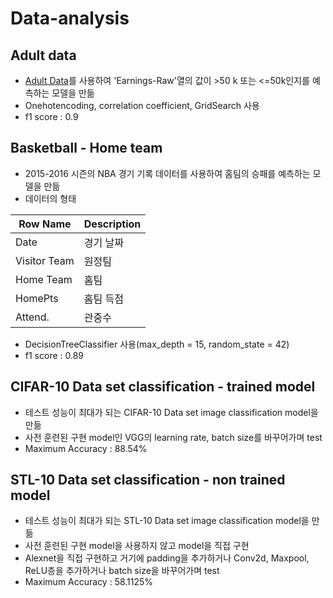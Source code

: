 # Data-analysis  

## Adult data 
- [Adult Data](https://archive.ics.uci.edu/ml/datasets/Adult)를 사용하여 'Earnings-Raw'열의 값이 >50 k 또는 <=50k인지를 예측하는 모델을 만듦
- Onehotencoding, correlation coefficient, GridSearch 사용
- f1 score : 0.9


## Basketball - Home team
- 2015-2016 시즌의 NBA 경기 기록 데이터를 사용하여 홈팀의 승패를 예측하는 모델을 만듦
- 데이터의 형태


|Row Name|Description|
|--|--|
|Date|경기 날짜|
| Visitor Team|원정팀|
|Home Team|홈팀|
|HomePts|홈팀 득점|
|Attend.|관중수|

- DecisionTreeClassifier 사용(max_depth = 15, random_state = 42)
- f1 score : 0.89

## CIFAR-10 Data set classification - trained model
- 테스트 성능이 최대가 되는 CIFAR-10 Data set image classification model을 만듦
- 사전 훈련된 구현 model인 VGG의 learning rate, batch size를 바꾸어가며 test
- Maximum Accuracy : 88.54%


## STL-10 Data set classification - non trained model
- 테스트 성능이 최대가 되는 STL-10 Data set image classification model을 만듦
- 사전 훈련된 구현 model을 사용하지 않고 model을 직접 구현
- Alexnet을 직접 구현하고 거기에 padding을 추가하거나 Conv2d, Maxpool, ReLU층을 추가하거나 batch size을 바꾸어가며 test
- Maximum Accuracy : 58.1125%
